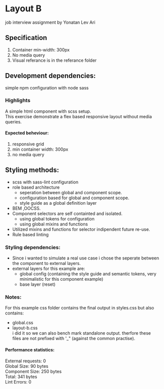 # Layout B 
job interview assignment by Yonatan Lev Ari

## Specification
1. Container min-width: 300px
1. No media query
1. Visual referance is in the referance folder

## Development dependencies:
simple npm configuration with node sass


### Highlights
A simple html component with scss setup.  
This exercise demonstrate a flex based responsive layout without media queries. 

#### Expected beheviour: 
1. responsive grid
1. min container width: 300px
1. no media query

## Styling methods: 
- scss with sass-lint configuration
- role based architecture
  - seperation between global and component scope.
  - configuration based for global and component scope.
  - style guide as a global definition layer
- BEM ,OOCSS.
- Component selectors are self containted and isolated.  
  - using global tokens for configuration
  - using global mixins and functions
- Utilized mixins and functions for selector indipendent future re-use.
- Rule based linting


### Styling dependencies: 
- Since i wanted to simulate a real use case i chose the seperate between the component to external layers.
- external layers for this example are:
  - global config (containing the style guide and semantic tokens, very minimalistic for this component example)
  - base layer (reset)

### Notes:
For this example css folder contains the final output in styles.css but also contains:  
- global.css  
- layout-b.css  
i did it so we can also bench mark standalone output. 
therfore these files are not prefixed with '_" (against the common practise).

#### Performance statistics:
External requests: 0  
Global Size: 90 bytes  
Component Size: 250 bytes  
Total: 341 bytes    
Lint Errors: 0
